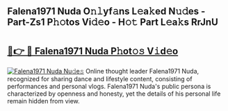 ## Falena1971 Nuda O𝚗𝚕yf𝚊ns L𝚎a𝚔ed N𝚞𝚍es - Part-Zs1 P𝚑𝚘tos Vi𝚍𝚎o - H𝚘𝚝 Part L𝚎a𝚔s RrJnU

# <h2><a href="http://kfe72m.oniu.top/?m=Falena1971+Nuda">🔗👉 🔴 Falena1971 Nuda P𝚑ot𝚘𝚜 V𝚒d𝚎o</a></h2>

[![Falena1971 Nuda Nu𝚍e𝚜](https://i.imgur.com/0qMVB7G.gif)](http://kfe72m.oniu.top/?m=Falena1971+Nuda)
Online thought leader Falena1971 Nuda, recognized for sharing dance and lifestyle content, consisting of performances and personal vlogs. Falena1971 Nuda's public persona is characterized by openness and honesty, yet the details of his personal life remain hidden from view.  
